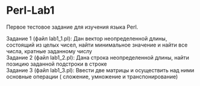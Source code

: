 # Perl-Lab1
Первое тестовое задание для изучения языка Perl.

Задание 1 (файл lab1_1.pl): Дан вектор неопределенной длины, состоящий из целых чисел, найти минимальное значение и найти все числа, кратные заданному числу <br />
Задание 2 (файл lab1_2.pl): Дана строка неопределенной длины,  найти позицию заданной подстроки в строке <br />
Задание 3 (файл lab1_3.pl): Ввести две матрицы и осуществить над ними основные операции ( сложение, умножение и транспонирование)
